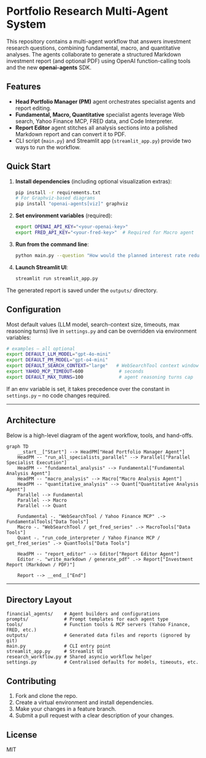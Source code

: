 # Portfolio Research Multi-Agent System

This repository contains a multi-agent workflow that answers investment research questions, combining fundamental, macro, and quantitative analyses. The agents collaborate to generate a structured Markdown investment report (and optional PDF) using OpenAI function-calling tools and the new **openai-agents** SDK.

## Features

* **Head Portfolio Manager (PM)** agent orchestrates specialist agents and report editing.
* **Fundamental, Macro, Quantitative** specialist agents leverage Web search, Yahoo Finance MCP, FRED data, and Code Interpreter.
* **Report Editor** agent stitches all analysis sections into a polished Markdown report and can convert it to PDF.
* CLI script (`main.py`) and Streamlit app (`streamlit_app.py`) provide two ways to run the workflow.

## Quick Start

1. **Install dependencies** (including optional visualization extras):

   ```bash
   pip install -r requirements.txt
   # For Graphviz-based diagrams
   pip install "openai-agents[viz]" graphviz
   ```

2. **Set environment variables** (required):

   ```bash
   export OPENAI_API_KEY="<your-openai-key>"
   export FRED_API_KEY="<your-fred-key>"  # Required for Macro agent
   ```

3. **Run from the command line**:

   ```bash
   python main.py --question "How would the planned interest rate reduction affect my holdings in GOOGL?" --risk Medium
   ```

4. **Launch Streamlit UI**:

   ```bash
   streamlit run streamlit_app.py
   ```

The generated report is saved under the `outputs/` directory.

## Configuration

Most default values (LLM model, search-context size, timeouts, max reasoning turns) live in `settings.py` and can be overridden via environment variables:

```bash
# examples – all optional
export DEFAULT_LLM_MODEL="gpt-4o-mini"
export DEFAULT_PM_MODEL="gpt-o4-mini"
export DEFAULT_SEARCH_CONTEXT="large"   # WebSearchTool context window
export YAHOO_MCP_TIMEOUT=600             # seconds
export DEFAULT_MAX_TURNS=100             # agent reasoning turns cap
```

If an env variable is set, it takes precedence over the constant in `settings.py` – no code changes required.

---

## Architecture

Below is a high-level diagram of the agent workflow, tools, and hand-offs.

```mermaid
graph TD
    __start__["Start"] --> HeadPM["Head Portfolio Manager Agent"]
    HeadPM -- "run_all_specialists_parallel" --> Parallel["Parallel Specialist Execution"]
    HeadPM -- "fundamental_analysis" --> Fundamental["Fundamental Analysis Agent"]
    HeadPM -- "macro_analysis" --> Macro["Macro Analysis Agent"]
    HeadPM -- "quantitative_analysis" --> Quant["Quantitative Analysis Agent"]
    Parallel --> Fundamental
    Parallel --> Macro
    Parallel --> Quant

    Fundamental -. "WebSearchTool / Yahoo Finance MCP" .-> FundamentalTools["Data Tools"]
    Macro -. "WebSearchTool / get_fred_series" .-> MacroTools["Data Tools"]
    Quant -. "run_code_interpreter / Yahoo Finance MCP / get_fred_series" .-> QuantTools["Data Tools"]

    HeadPM -- "report_editor" --> Editor["Report Editor Agent"]
    Editor -. "write_markdown / generate_pdf" .-> Report["Investment Report (Markdown / PDF)"]

    Report --> __end__["End"]
```

---

## Directory Layout

```
financial_agents/    # Agent builders and configurations
prompts/             # Prompt templates for each agent type
tools/               # Function tools & MCP servers (Yahoo Finance, FRED, etc.)
outputs/             # Generated data files and reports (ignored by git)
main.py              # CLI entry point
streamlit_app.py     # Streamlit UI
research_workflow.py # Shared asyncio workflow helper
settings.py          # Centralised defaults for models, timeouts, etc.
```

## Contributing

1. Fork and clone the repo.
2. Create a virtual environment and install dependencies.
3. Make your changes in a feature branch.
4. Submit a pull request with a clear description of your changes.

## License

MIT